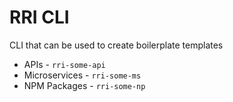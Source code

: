 # RRI CLI

CLI that can be used to create boilerplate templates

* APIs - `rri-some-api`
* Microservices - `rri-some-ms`
* NPM Packages - `rri-some-np`